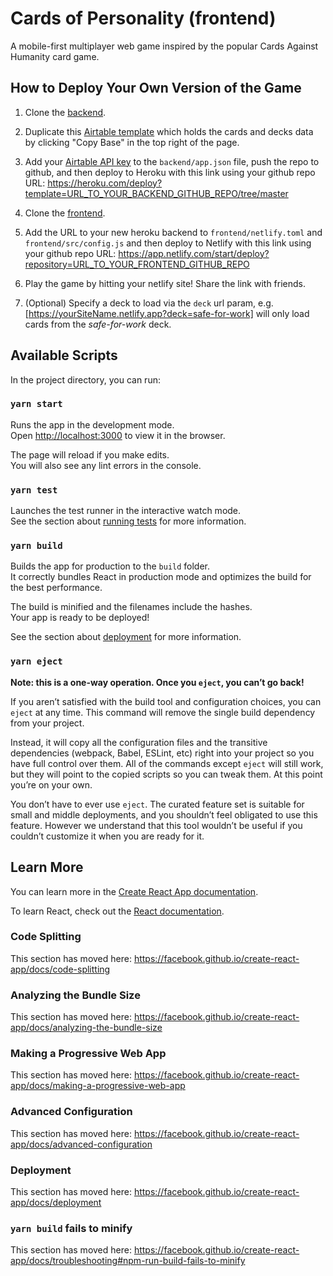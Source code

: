 # Cards of Personality (frontend)
A mobile-first multiplayer web game inspired by the popular Cards Against Humanity card game.

## How to Deploy Your Own Version of the Game

1. Clone the [backend](https://github.com/sdennett55/cards-of-personality-backend).

2. Duplicate this [Airtable template](https://airtable.com/shr9xPObtiWFRa3gU) which holds the cards and decks data by clicking "Copy Base" in the top right of the page.

3. Add your [Airtable API key](https://airtable.com/account) to the `backend/app.json` file, push the repo to github, and then deploy to Heroku with this link using your github repo URL: https://heroku.com/deploy?template=URL_TO_YOUR_BACKEND_GITHUB_REPO/tree/master

4. Clone the [frontend](https://github.com/sdennett55/cards-of-personality-frontend).

5. Add the URL to your new heroku backend to `frontend/netlify.toml` and `frontend/src/config.js` and then deploy to Netlify with this link using your github repo URL: https://app.netlify.com/start/deploy?repository=URL_TO_YOUR_FRONTEND_GITHUB_REPO

7. Play the game by hitting your netlify site! Share the link with friends.

8. (Optional) Specify a deck to load via the `deck` url param, e.g. [https://yourSiteName.netlify.app?deck=safe-for-work] will only load cards from the _safe-for-work_ deck.

## Available Scripts

In the project directory, you can run:

### `yarn start`

Runs the app in the development mode.<br />
Open [http://localhost:3000](http://localhost:3000) to view it in the browser.

The page will reload if you make edits.<br />
You will also see any lint errors in the console.

### `yarn test`

Launches the test runner in the interactive watch mode.<br />
See the section about [running tests](https://facebook.github.io/create-react-app/docs/running-tests) for more information.

### `yarn build`

Builds the app for production to the `build` folder.<br />
It correctly bundles React in production mode and optimizes the build for the best performance.

The build is minified and the filenames include the hashes.<br />
Your app is ready to be deployed!

See the section about [deployment](https://facebook.github.io/create-react-app/docs/deployment) for more information.

### `yarn eject`

**Note: this is a one-way operation. Once you `eject`, you can’t go back!**

If you aren’t satisfied with the build tool and configuration choices, you can `eject` at any time. This command will remove the single build dependency from your project.

Instead, it will copy all the configuration files and the transitive dependencies (webpack, Babel, ESLint, etc) right into your project so you have full control over them. All of the commands except `eject` will still work, but they will point to the copied scripts so you can tweak them. At this point you’re on your own.

You don’t have to ever use `eject`. The curated feature set is suitable for small and middle deployments, and you shouldn’t feel obligated to use this feature. However we understand that this tool wouldn’t be useful if you couldn’t customize it when you are ready for it.

## Learn More

You can learn more in the [Create React App documentation](https://facebook.github.io/create-react-app/docs/getting-started).

To learn React, check out the [React documentation](https://reactjs.org/).

### Code Splitting

This section has moved here: https://facebook.github.io/create-react-app/docs/code-splitting

### Analyzing the Bundle Size

This section has moved here: https://facebook.github.io/create-react-app/docs/analyzing-the-bundle-size

### Making a Progressive Web App

This section has moved here: https://facebook.github.io/create-react-app/docs/making-a-progressive-web-app

### Advanced Configuration

This section has moved here: https://facebook.github.io/create-react-app/docs/advanced-configuration

### Deployment

This section has moved here: https://facebook.github.io/create-react-app/docs/deployment

### `yarn build` fails to minify

This section has moved here: https://facebook.github.io/create-react-app/docs/troubleshooting#npm-run-build-fails-to-minify
